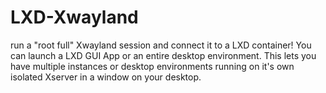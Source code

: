 # LXD-Xwayland
run a "root full" Xwayland session and connect it to a LXD container! You can launch a LXD GUI App or an entire desktop environment. This lets you have multiple instances or desktop environments running on it's own isolated Xserver in a window on your desktop.
